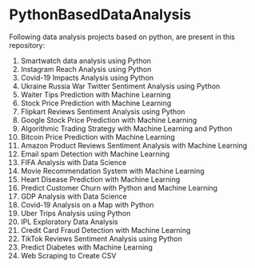# PythonBasedDataAnalysis

Following data analysis projects based on python, are present in this repository:
1. Smartwatch data analysis using Python
2. Instagram Reach Analysis using Python
3. Covid-19 Impacts Analysis using Python
4. Ukraine Russia War Twitter Sentiment Analysis using Python
5. Waiter Tips Prediction with Machine Learning
6.  Stock Price Prediction with Machine Learning 
7. Flipkart Reviews Sentiment Analysis using Python   
8. Google Stock Price Prediction with Machine Learning  
9. Algorithmic Trading Strategy with Machine Learning and Python
10. Bitcoin Price Prediction with Machine Learning 
11. Amazon Product Reviews Sentiment Analysis with Machine Learning
12. Email spam Detection with Machine Learning
13. FIFA Analysis with Data Science
14. Movie Recommendation System with Machine Learning
15. Heart Disease Prediction with Machine Learning
16. Predict Customer Churn with Python and Machine Learning
17. GDP Analysis with Data Science  
18. Covid-19 Analysis on a Map with Python
19. Uber Trips Analysis using Python 
20. IPL Exploratory Data Analysis
21. Credit Card Fraud Detection with Machine Learning
22. TikTok Reviews Sentiment Analysis using Python 
23. Predict Diabetes with Machine Learning
24. Web Scraping to Create CSV
